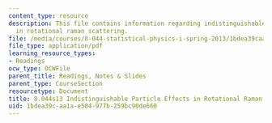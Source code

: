 ```yaml
---
content_type: resource
description: This file contains information regarding indistinguishable particle effects
  in rotational raman scattering.
file: /media/courses/8-044-statistical-physics-i-spring-2013/1bdea39caa1ae504977b259bc90de660_MIT8_044S13_notes.Raman.pdf
file_type: application/pdf
learning_resource_types:
- Readings
ocw_type: OCWFile
parent_title: Readings, Notes & Slides
parent_type: CourseSection
resourcetype: Document
title: 8.044s13 Indistinguishable Particle Effects in Rotational Raman Scattering
uid: 1bdea39c-aa1a-e504-977b-259bc90de660
---
```

